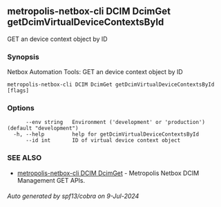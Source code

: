 ## metropolis-netbox-cli DCIM DcimGet getDcimVirtualDeviceContextsById

GET an device context object by ID

### Synopsis


Netbox Automation Tools:
  GET an device context object by ID

```
metropolis-netbox-cli DCIM DcimGet getDcimVirtualDeviceContextsById [flags]
```

### Options

```
      --env string   Environment ('development' or 'production') (default "development")
  -h, --help         help for getDcimVirtualDeviceContextsById
      --id int       ID of virtual device context object
```

### SEE ALSO

* [metropolis-netbox-cli DCIM DcimGet]()	 - Metropolis Netbox DCIM Management GET APIs.

###### Auto generated by spf13/cobra on 9-Jul-2024
